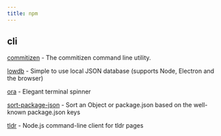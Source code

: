 ```yaml
---
title: npm
---
```


## cli

[commitizen](https://github.com/commitizen/cz-cli) - The commitizen command line utility.

[lowdb](https://github.com/typicode/lowdb) - Simple to use local JSON database (supports Node, Electron and the browser)

[ora](https://github.com/sindresorhus/ora) - Elegant terminal spinner

[sort-package-json](https://github.com/keithamus/sort-package-json) - Sort an Object or package.json based on the well-known package.json keys

[tldr](https://github.com/tldr-pages/tldr-node-client) - Node.js command-line client for tldr pages
